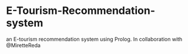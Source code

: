 # E-Tourism-Recommendation-system
an E-tourism recommendation system using Prolog. In collaboration with @MiretteReda
